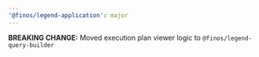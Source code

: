 ```yaml
---
'@finos/legend-application': major
---
```


**BREAKING CHANGE:** Moved execution plan viewer logic to `@finos/legend-query-builder`
